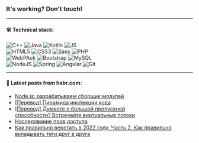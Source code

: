 ### It's working? Don't touch!

---

#### 🛠️ Technical stack:

![C++](https://img.shields.io/badge/C++-informational?logo=c%2B%2B&style=flat&logoColor=white&color=9C033A)
![Java](https://img.shields.io/badge/Java-informational?logo=java&style=flat&logoColor=white&color=007396)
![Kotlin](https://img.shields.io/badge/Kotlin-informational?logo=Kotlin&style=flat&logoColor=white&color=0095D5)
![JS](https://img.shields.io/badge/JS-informational?logo=javaScript&style=flat&logoColor=black&color=F7Df1E) <br>
![HTML5](https://img.shields.io/badge/HTML5-informational?logo=html5&style=flat&logoColor=white&color=E34F26)
![CSS3](https://img.shields.io/badge/CSS3-informational?logo=css3&style=flat&logoColor=white&color=157286)
![Sass](https://img.shields.io/badge/Saas-informational?logo=sass&style=flat&logoColor=white&color=hotpink)
![PHP](https://img.shields.io/badge/PHP-informational?logo=php&style=flat&logoColor=white&color=777BB4) <br>
![WebPAck](https://img.shields.io/badge/WebPack-informational?logo=webPack&style=flat&logoColor=white&color=FF6F00)
![Bootstrap](https://img.shields.io/badge/Bootstrap-informational?logo=Bootstrap&style=flat&logoColor=white&color=7952B3)
![MySQL](https://img.shields.io/badge/MySQL-informational?logo=MySQL&style=flat&logoColor=white&color=00f) <br>
![NodeJS](https://img.shields.io/badge/NodeJS-informational?logo=node.js&style=flat&logoColor=white&color=43853D)
![Spring](https://img.shields.io/badge/Spring-informational?logo=Spring&style=flat&logoColor=white&color=0A9EDC)
![Angular](https://img.shields.io/badge/Vue-informational?logo=vue.js&style=flat&logoColor=white&color=red)
![Git](https://img.shields.io/badge/Git-informational?logo=git&style=flat&logoColor=white&color=darkorange)

___

#### 💬 Latest posts from habr.com:

<!-- BLOG-POST-LIST:START -->
- [Node.js: разрабатываем сборщик модулей](https://habr.com/ru/post/664582/?utm_source=habrahabr&utm_medium=rss&utm_campaign=664582)
- [[Перевод] Пирамида инспекции кода](https://habr.com/ru/post/664566/?utm_source=habrahabr&utm_medium=rss&utm_campaign=664566)
- [[Перевод] Думаете о большой пропускной способности? Встречайте виртуальные потоки](https://habr.com/ru/post/663570/?utm_source=habrahabr&utm_medium=rss&utm_campaign=663570)
- [Наследование прав доступа](https://habr.com/ru/post/593445/?utm_source=habrahabr&utm_medium=rss&utm_campaign=593445)
- [Как правильно верстать в 2022 году. Часть 2. Как правильно вкладывать теги друг в друга](https://habr.com/ru/post/664060/?utm_source=habrahabr&utm_medium=rss&utm_campaign=664060)
<!-- BLOG-POST-LIST:END -->
